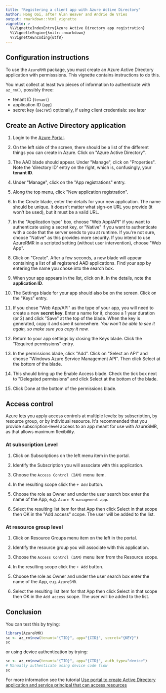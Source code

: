 ```yaml
---
title: "Registering a client app with Azure Active Directory"
Author: Hong Ooi, after Alan Weaver and Andrie de Vries
output: rmarkdown::html_vignette
vignette: >
  %\VignetteIndexEntry{Azure Active Directory app registration}
  %\VignetteEngine{knitr::rmarkdown}
  %\VignetteEncoding{utf8}
---
```


## Configuration instructions

To use the `AzureRMR` package, you must create an Azure Active Directory application with permisssions. This vignette contains instructions to do this.

You must collect at least two pieces of information to authenticate with `az_rm()`, possibly three:

* tenant ID (`tenant`)
* application ID (`app`)
* secret key (`secret`) optionally, if using client credentials: see later

## Create an Active Directory application

1. Login to the [Azure Portal](https://portal.azure.com).

1. On the left side of the screen, there should be a list of the different things you can create in Azure. Click on "Azure Active Directory".

1. The AAD blade should appear. Under "Manage", click on "Properties". Note the 'directory ID' entry on the right, which is, confusingly, your **tenant ID**.

1. Under "Manage", click on the "App registrations" entry.

1. Along the top menu, click "New application registration".

1. In the Create blade, enter the details for your new application. The name should be unique. It doesn't matter what sign-on URL you provide (it won't be used), but it must be a valid URL.

1. In the "Application type" box, choose "Web App/API" if you want to authenticate using a secret key, or "Native" if you want to authenticate with a code that the server sends to you at runtime. If you're not sure, choose "Native" as this provides more security. If you intend to use AzureRMR in a scripted setting (without user intervention), choose "Web App".

1. Click on "Create". After a few seconds, a new blade will appear containing a list of all registered AAD applications. Find your app by entering the name you chose into the search box.

1. When your app appears in the list, click on it. In the details, note the **application ID**.

1. The Settings blade for your app should also be on the screen. Click on the "Keys" entry.

1. If you chose "Web App/API" as the type of your app, you will need to create a new **secret key**. Enter a name for it, choose a 1 year duration (or 2) and click "Save" at the top of the blade. When the key is generated, copy it and save it somewhere. _You won't be able to see it again, so make sure you copy it now._

1. Return to your app settings by closing the Keys blade. Click the "Required permissions" entry.

1. In the permissions blade, click "Add". Click on "Select an API" and choose "Windows Azure Service Management API". Then click Select at the bottom of the blade.

1. This should bring up the Enable Access blade. Check the tick box next to "Delegated permissions" and click Select at the bottom of the blade.

1. Click Done at the bottom of the permissions blade.


## Access control

Azure lets you apply access controls at multiple levels: by subscription, by resource group, or by individual resource. It's recommended that you provide subscription-level access to an app meant for use with AzureSMR, as that allows maximum flexibility.


### At subscription Level

1. Click on Subscriptions on the left menu item in the portal.

1. Identify the Subscription you will associate with this application.

1. Choose the `Access Control (IAM)` menu item.

1. In the resulting scope click the `+ Add` button.

1. Choose the role as Owner and under the user search box enter the name of the App, e.g. `Azure R management app`.

2. Select the resulting list item for that App then click Select in that scope then OK in the "Add access" scope. The user will be added to the list.

### At resource group level

1. Click on Resource Groups menu item on the left in the portal.

16. Identify the resource group you will associate with this application.

17. Choose the `Access Control (IAM)` menu item from the Resource scope.

18. In the resulting scope click the `+ Add` button.

19. Choose the role as Owner and under the user search box enter the name of the App, e.g. `AzureSMR`.

20. Select the resulting list item for that App then click Select in that scope then OK in the `Add access` scope. The user will be added to the list.

## Conclusion

You can test this by trying:


```r
library(AzureRMR)
sc <- az_rm$new(tenant="{TID}", app="{CID}", secret="{KEY}")
sc
```

or using device authentication by trying:


```r
sc <- az_rm$new(tenant="{TID}", app="{CID}", auth_type="device")
# Manually authenticate using device code flow
sc
```

For more information see the tutorial [Use portal to create Active Directory application and service principal that can access resources](https://azure.microsoft.com/en-us/documentation/articles/resource-group-create-service-principal-portal/)
